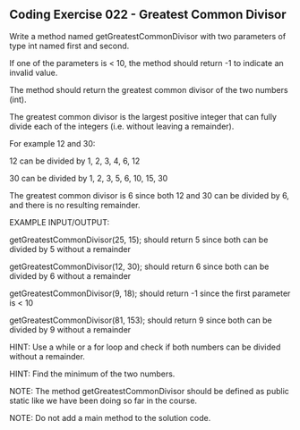 ## Coding Exercise 022 - Greatest Common Divisor

Write a method named getGreatestCommonDivisor with two parameters of type int named first and second. 

If one of the parameters is < 10, the method should return -1 to indicate an invalid value.

The method should return the greatest common divisor of the two numbers (int).

The greatest common divisor is the largest positive integer that can fully divide each of the integers (i.e. without leaving a remainder).



For example 12 and 30:

12 can be divided by 1, 2, 3, 4, 6, 12

30 can be divided by 1, 2, 3, 5, 6, 10, 15, 30

The greatest common divisor is 6 since both 12 and 30 can be divided by 6, and there is no resulting remainder.



EXAMPLE INPUT/OUTPUT:

getGreatestCommonDivisor(25, 15); should return 5 since both can be divided by 5 without a remainder

getGreatestCommonDivisor(12, 30); should return 6 since both can be divided by 6 without a remainder

getGreatestCommonDivisor(9, 18); should return -1 since the first parameter is < 10

getGreatestCommonDivisor(81, 153); should return 9 since both can be divided by 9 without a remainder



HINT: Use a while or a for loop and check if both numbers can be divided without a remainder.

HINT: Find the minimum of the two numbers.



NOTE: The method getGreatestCommonDivisor​ should be defined as public static like we have been doing so far in the course.

NOTE: Do not add a main method to the solution code.